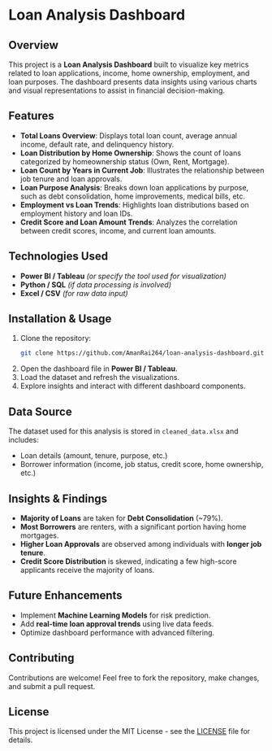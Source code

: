 # Loan Analysis Dashboard

## Overview
This project is a **Loan Analysis Dashboard** built to visualize key metrics related to loan applications, income, home ownership, employment, and loan purposes. The dashboard presents data insights using various charts and visual representations to assist in financial decision-making.

## Features
- **Total Loans Overview**: Displays total loan count, average annual income, default rate, and delinquency history.
- **Loan Distribution by Home Ownership**: Shows the count of loans categorized by homeownership status (Own, Rent, Mortgage).
- **Loan Count by Years in Current Job**: Illustrates the relationship between job tenure and loan approvals.
- **Loan Purpose Analysis**: Breaks down loan applications by purpose, such as debt consolidation, home improvements, medical bills, etc.
- **Employment vs Loan Trends**: Highlights loan distributions based on employment history and loan IDs.
- **Credit Score and Loan Amount Trends**: Analyzes the correlation between credit scores, income, and current loan amounts.

## Technologies Used
- **Power BI / Tableau** *(or specify the tool used for visualization)*
- **Python / SQL** *(if data processing is involved)*
- **Excel / CSV** *(for raw data input)*

## Installation & Usage
1. Clone the repository:
   ```bash
   git clone https://github.com/AmanRai264/loan-analysis-dashboard.git
   ```
2. Open the dashboard file in **Power BI / Tableau**.
3. Load the dataset and refresh the visualizations.
4. Explore insights and interact with different dashboard components.

## Data Source

The dataset used for this analysis is stored in `cleaned_data.xlsx` and includes:

- Loan details (amount, tenure, purpose, etc.)
- Borrower information (income, job status, credit score, home ownership, etc.)


## Insights & Findings

- **Majority of Loans** are taken for **Debt Consolidation** (\~79%).
- **Most Borrowers** are renters, with a significant portion having home mortgages.
- **Higher Loan Approvals** are observed among individuals with **longer job tenure**.
- **Credit Score Distribution** is skewed, indicating a few high-score applicants receive the majority of loans.

## Future Enhancements

- Implement **Machine Learning Models** for risk prediction.
- Add **real-time loan approval trends** using live data feeds.
- Optimize dashboard performance with advanced filtering.

## Contributing

Contributions are welcome! Feel free to fork the repository, make changes, and submit a pull request.

## License

This project is licensed under the MIT License - see the [LICENSE](LICENSE) file for details.




